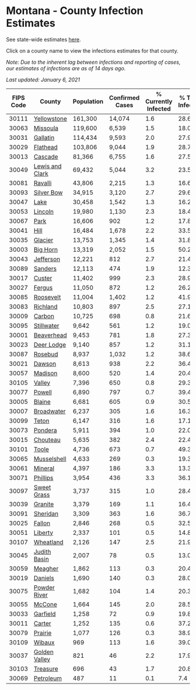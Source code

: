 # Montana - County Infection Estimates

See state-wide estimates [here](/infections/us-mt).

Click on a county name to view the infections estimates for that county.

*Note: Due to the inherent lag between infections and reporting of cases, our estimates of infections are as of 14 days ago.*

*Last updated: January 6, 2021*

|   FIPS Code |                             County |   Population |   Confirmed Cases |   % Currently Infected |   % Total Infected |
|-------------|------------------------------------|--------------|-------------------|------------------------|--------------------|
|       30111 |         [Yellowstone](yellowstone) |      161,300 |            14,074 |                    1.6 |               28.6 |
|       30063 |               [Missoula](missoula) |      119,600 |             6,539 |                    1.5 |               18.0 |
|       30031 |               [Gallatin](gallatin) |      114,434 |             9,593 |                    2.0 |               27.9 |
|       30029 |               [Flathead](flathead) |      103,806 |             9,044 |                    1.9 |               28.7 |
|       30013 |                 [Cascade](cascade) |       81,366 |             6,755 |                    1.6 |               27.5 |
|       30049 | [Lewis and Clark](lewis-and-clark) |       69,432 |             5,044 |                    3.2 |               23.5 |
|       30081 |                 [Ravalli](ravalli) |       43,806 |             2,215 |                    1.3 |               16.6 |
|       30093 |           [Silver Bow](silver-bow) |       34,915 |             3,120 |                    2.7 |               29.6 |
|       30047 |                       [Lake](lake) |       30,458 |             1,542 |                    1.3 |               16.2 |
|       30053 |                 [Lincoln](lincoln) |       19,980 |             1,130 |                    2.3 |               18.4 |
|       30067 |                       [Park](park) |       16,606 |               902 |                    1.2 |               17.8 |
|       30041 |                       [Hill](hill) |       16,484 |             1,678 |                    2.2 |               33.5 |
|       30035 |                 [Glacier](glacier) |       13,753 |             1,345 |                    1.4 |               31.8 |
|       30003 |               [Big Horn](big-horn) |       13,319 |             2,052 |                    1.5 |               50.2 |
|       30043 |             [Jefferson](jefferson) |       12,221 |               812 |                    2.7 |               21.4 |
|       30089 |                 [Sanders](sanders) |       12,113 |               474 |                    1.9 |               12.3 |
|       30017 |                   [Custer](custer) |       11,402 |               999 |                    2.3 |               28.9 |
|       30027 |                   [Fergus](fergus) |       11,050 |               872 |                    1.2 |               26.2 |
|       30085 |             [Roosevelt](roosevelt) |       11,004 |             1,402 |                    1.2 |               41.9 |
|       30083 |               [Richland](richland) |       10,803 |               897 |                    2.5 |               27.1 |
|       30009 |                   [Carbon](carbon) |       10,725 |               698 |                    0.8 |               21.6 |
|       30095 |           [Stillwater](stillwater) |        9,642 |               561 |                    1.2 |               19.0 |
|       30001 |           [Beaverhead](beaverhead) |        9,453 |               781 |                    1.8 |               27.3 |
|       30023 |           [Deer Lodge](deer-lodge) |        9,140 |               857 |                    1.2 |               31.1 |
|       30087 |                 [Rosebud](rosebud) |        8,937 |             1,032 |                    1.2 |               38.6 |
|       30021 |                   [Dawson](dawson) |        8,613 |               938 |                    2.2 |               36.4 |
|       30057 |                 [Madison](madison) |        8,600 |               520 |                    1.4 |               20.4 |
|       30105 |                   [Valley](valley) |        7,396 |               650 |                    0.8 |               29.3 |
|       30077 |                   [Powell](powell) |        6,890 |               797 |                    0.7 |               39.4 |
|       30005 |                   [Blaine](blaine) |        6,681 |               605 |                    0.9 |               30.5 |
|       30007 |           [Broadwater](broadwater) |        6,237 |               305 |                    1.6 |               16.3 |
|       30099 |                     [Teton](teton) |        6,147 |               316 |                    1.6 |               17.1 |
|       30073 |                 [Pondera](pondera) |        5,911 |               394 |                    1.0 |               22.0 |
|       30015 |               [Chouteau](chouteau) |        5,635 |               382 |                    2.4 |               22.4 |
|       30101 |                     [Toole](toole) |        4,736 |               673 |                    0.7 |               49.3 |
|       30065 |         [Musselshell](musselshell) |        4,633 |               269 |                    0.3 |               19.3 |
|       30061 |                 [Mineral](mineral) |        4,397 |               186 |                    3.3 |               13.3 |
|       30071 |               [Phillips](phillips) |        3,954 |               436 |                    3.3 |               36.1 |
|       30097 |         [Sweet Grass](sweet-grass) |        3,737 |               315 |                    1.0 |               28.4 |
|       30039 |                 [Granite](granite) |        3,379 |               169 |                    1.1 |               16.4 |
|       30091 |               [Sheridan](sheridan) |        3,309 |               363 |                    1.6 |               36.7 |
|       30025 |                   [Fallon](fallon) |        2,846 |               268 |                    0.5 |               32.5 |
|       30051 |                 [Liberty](liberty) |        2,337 |               101 |                    0.5 |               14.8 |
|       30107 |             [Wheatland](wheatland) |        2,126 |               147 |                    2.5 |               21.9 |
|       30045 |       [Judith Basin](judith-basin) |        2,007 |                78 |                    0.5 |               13.0 |
|       30059 |                 [Meagher](meagher) |        1,862 |               113 |                    0.3 |               20.4 |
|       30019 |                 [Daniels](daniels) |        1,690 |               140 |                    0.3 |               28.0 |
|       30075 |       [Powder River](powder-river) |        1,682 |               104 |                    1.4 |               20.3 |
|       30055 |                   [McCone](mccone) |        1,664 |               145 |                    2.0 |               28.5 |
|       30033 |               [Garfield](garfield) |        1,258 |                72 |                    0.9 |               19.8 |
|       30011 |                   [Carter](carter) |        1,252 |               135 |                    0.6 |               37.2 |
|       30079 |                 [Prairie](prairie) |        1,077 |               126 |                    0.3 |               38.9 |
|       30109 |                   [Wibaux](wibaux) |          969 |               113 |                    1.6 |               39.0 |
|       30037 |     [Golden Valley](golden-valley) |          821 |                46 |                    2.2 |               17.9 |
|       30103 |               [Treasure](treasure) |          696 |                43 |                    1.7 |               20.8 |
|       30069 |             [Petroleum](petroleum) |          487 |                11 |                    0.1 |                7.4 |